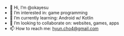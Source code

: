 - 👋 Hi, I’m @okayesu
- 👀 I’m interested in: game programming
- 🌱 I’m currently learning: Android w/ Kotlin
- 💞️ I’m looking to collaborate on: websites, games, apps
- 📫 How to reach me: hyun.cho4@gmail.com

<!---
okayesu/okayesu is a ✨ special ✨ repository because its `README.md` (this file) appears on your GitHub profile.
You can click the Preview link to take a look at your changes.
--->
